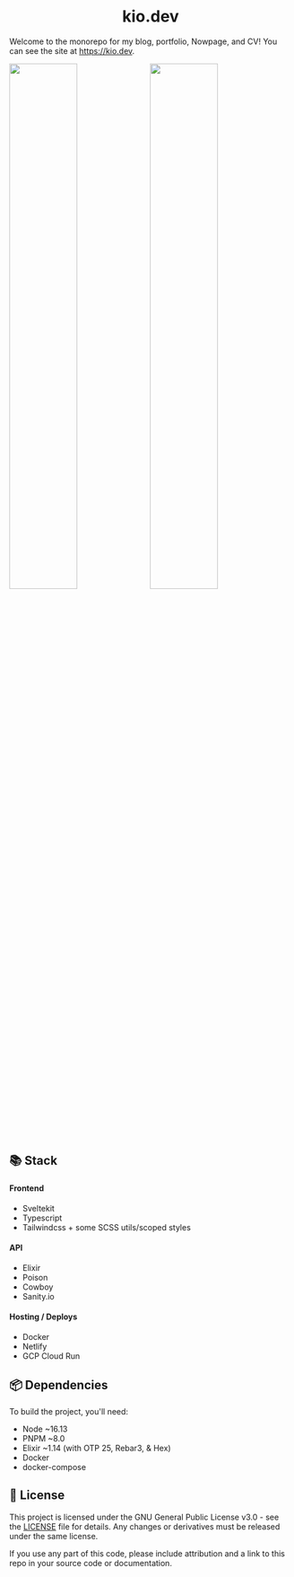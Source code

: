 <div align="center">
  <h1>kio.dev</h1>
</div>

Welcome to the monorepo for my blog, portfolio, Nowpage, and CV! You can see the site at https://kio.dev.

<img width="49%" src="https://user-images.githubusercontent.com/34040324/220803703-a21ea52d-6864-4f14-976a-864b76cceede.png" /> <img width="49%" src="https://user-images.githubusercontent.com/34040324/220803750-8bcd8a3e-06d2-4d5a-8d88-c29199f4dfdf.png" />

## 📚 Stack
#### Frontend
* Sveltekit
* Typescript
* Tailwindcss + some SCSS utils/scoped styles

#### API
* Elixir
* Poison
* Cowboy
* Sanity.io

#### Hosting / Deploys
* Docker
* Netlify
* GCP Cloud Run

## 📦 Dependencies
To build the project, you'll need:

* Node ~16.13
* PNPM ~8.0
* Elixir ~1.14 (with OTP 25, Rebar3, & Hex)
* Docker
* docker-compose

## 📃 License
This project is licensed under the GNU General Public License v3.0 - see the [LICENSE](LICENSE) file for details. Any changes or derivatives must be released under the same license. 

If you use any part of this code, please include attribution and a link to this repo in your source code or documentation.
